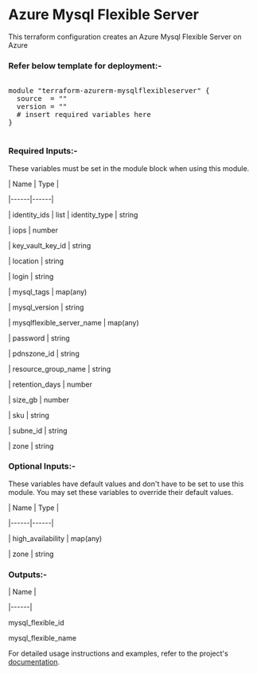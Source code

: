 
# Azure Mysql Flexible Server


This terraform configuration creates an Azure  Mysql Flexible Server on Azure

### Refer below template for deployment:-


<pre>

module "terraform-azurerm-mysqlflexibleserver" {
  source  = ""
  version = ""
  # insert required variables here
}

</pre>


### Required Inputs:-


These variables must be set in the module block when using this module.


| Name | Type |

|------|------|

| identity_ids | list
| identity_type |  string

| iops | number

| key_vault_key_id | string

| location | string

| login | string

| mysql_tags | map(any)

| mysql_version | string

| mysqlflexible_server_name | map(any)

| password | string

| pdnszone_id | string

| resource_group_name | string

| retention_days | number

| size_gb | number

| sku | string

| subne_id | string

| zone | string


### Optional Inputs:-


These variables have default values and don't have to be set to use this module. You may set these variables to override their default values.


| Name | Type |

|------|------|

| high_availability | map(any)

| zone | string


### Outputs:-


| Name |

|------|

mysql_flexible_id

mysql_flexible_name


For detailed usage instructions and examples, refer to the project's [documentation](https://registry.terraform.io/providers/hashicorp/azurerm/latest/docs/resources/mysql_flexible_server).
